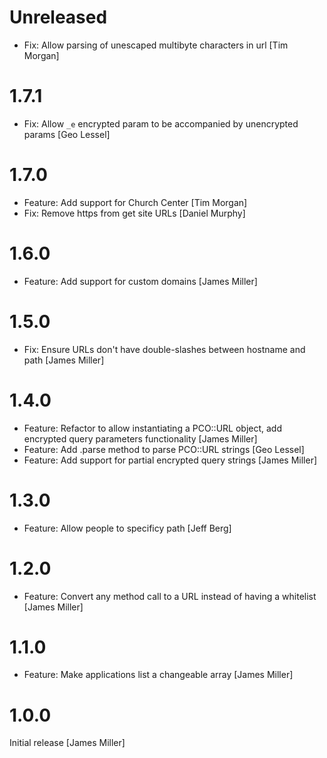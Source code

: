 # Unreleased

* Fix: Allow parsing of unescaped multibyte characters in url [Tim Morgan]

# 1.7.1

* Fix: Allow `_e` encrypted param to be accompanied by unencrypted params [Geo Lessel]

# 1.7.0

* Feature: Add support for Church Center [Tim Morgan]
* Fix: Remove https from get site URLs [Daniel Murphy]

# 1.6.0

* Feature: Add support for custom domains [James Miller]

# 1.5.0

* Fix: Ensure URLs don't have double-slashes between hostname and path [James Miller]

# 1.4.0

* Feature: Refactor to allow instantiating a PCO::URL object, add encrypted query parameters functionality [James Miller]
* Feature: Add .parse method to parse PCO::URL strings [Geo Lessel]
* Feature: Add support for partial encrypted query strings [James Miller]

# 1.3.0

* Feature: Allow people to specificy path [Jeff Berg]

# 1.2.0

* Feature: Convert any method call to a URL instead of having a whitelist [James Miller]

# 1.1.0

* Feature: Make applications list a changeable array [James Miller]

# 1.0.0

Initial release [James Miller]
